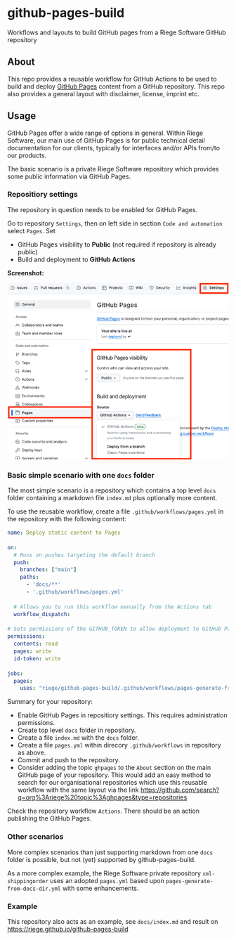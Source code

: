 # github-pages-build

Workflows and layouts to build GitHub pages from a Riege Software GitHub repository

## About

This repo provides a reusable workflow for GitHub Actions to be used to
build and deploy [GitHub Pages](https://docs.github.com/en/pages) content from a
GitHub repository.
This repo also provides a general layout with disclaimer, license, imprint etc.

## Usage

GitHub Pages offer a wide range of options in general.
Within Riege Software, our main use of GitHub Pages
is for public technical detail documentation for our clients, typically for
interfaces and/or APIs from/to our products.

The basic scenario is a private Riege Software repository which provides some
public information via GitHub Pages.

### Repositiory settings

The repository in question needs to be enabled for GitHub Pages.

Go to repository `Settings`, then on left side in section `Code and automation`
select `Pages`. Set
* GitHub Pages visibility to **Public** (not required if repository is already public)
* Build and deployment to **GitHub Actions**

**Screenshot:**

![](https://github.com/riege/github-pages-build/blob/main/img/pages-settings.png?raw=true|height=305)

### Basic simple scenario with one `docs` folder

The most simple scenario is a repository which contains a top level `docs` folder
containing a markdown file `index.md` plus optionally more content.

To use the reusable workflow, create a file `.github/workflows/pages.yml` in
the repository with the following content:

```yaml
name: Deploy static content to Pages

on:
  # Runs on pushes targeting the default branch
  push:
    branches: ["main"]
    paths:
      - 'docs/**'
      - '.github/workflows/pages.yml'

  # Allows you to run this workflow manually from the Actions tab
  workflow_dispatch:

# Sets permissions of the GITHUB_TOKEN to allow deployment to GitHub Pages
permissions:
  contents: read
  pages: write
  id-token: write

jobs:
  pages:
    uses: "riege/github-pages-build/.github/workflows/pages-generate-from-docs-dir.yml@main"
```

Summary for your repository:
* Enable GitHub Pages in repositiory settings. This requires administration permissions.
* Create top level `docs` folder in repository.
* Create a file `index.md` with the `docs` folder.
* Create a file `pages.yml` within direcory `.github/workflows` in repository as above.
* Commit and push to the repository.
* Consider adding the topic `ghpages` to the `About` section on the main GitHub page of your
  repository. This would add an easy method to search for our organisational repositories
  which use this reusable workflow with the same layout via the link
  https://github.com/search?q=org%3Ariege%20topic%3Aghpages&type=repositories

Check the repository workflow `Actions`. There should be an action publishing the GitHub Pages.

### Other scenarios

More complex scenarios than just supporting markdown from one `docs` folder is possible,
but not (yet) supported by github-pages-build.

As a more complex example, the Riege Software private repository `xml-shippingorder`
uses an adopted `pages.yml` based upon `pages-generate-from-docs-dir.yml` with
some enhancements.

### Example

This repository also acts as an example, see `docs/index.md` and result on https://riege.github.io/github-pages-build

